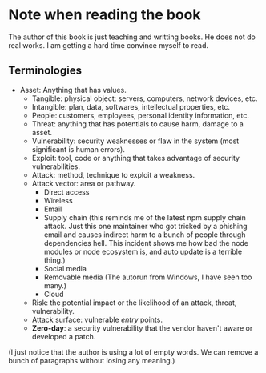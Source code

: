 # Note when reading the book

The author of this book is just teaching and writting books. He does not do
real works. I am getting a hard time convince myself to read.

## Terminologies

- Asset: Anything that has values.
    - Tangible: physical object: servers, computers, network devices, etc.
    - Intangible: plan, data, softwares, intellectual properties, etc.
    - People: customers, employees, personal identity information, etc.
    - Threat: anything that has potentials to cause harm, damage to a asset.
    - Vulnerability: security weaknesses or flaw in the system (most
      significant is human errors).
    - Exploit: tool, code or anything that takes advantage of security
      vulnerabilities.
    - Attack: method, technique to exploit a weakness.
    - Attack vector: area or pathway.
        - Direct access
        - Wireless
        - Email
        - Supply chain
            (this reminds me of the latest npm supply chain attack. Just this
            one maintainer who got tricked by a phishing email and causes
            indirect harm to a bunch of people through dependencies hell. This
            incident shows me how bad the node modules or node ecosystem is,
            and auto update is a terrible thing.)
        - Social media
        - Removable media (The autorun from Windows, I have seen too many.)
        - Cloud
    - Risk: the potential impact or the likelihood of an attack, threat,
      vulnerability.
    - Attack surface: vulnerable *entry* points.
    - **Zero-day**: a security vulnerability that the vendor haven't aware or
      developed a patch.

(I just notice that the author is using a lot of empty words. We can remove a
bunch of paragraphs without losing any meaning.)
